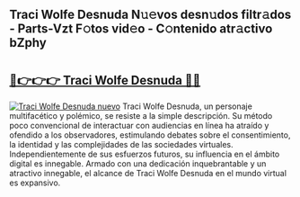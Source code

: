 ## Traci Wolfe Desnuda N𝚞𝚎vos desn𝚞dos filtr𝚊dos - Parts-Vzt F𝚘tos vid𝚎o - C𝚘ntenido atr𝚊ctivo bZphy

# <h2><a href="http://mb85dqb.tromn.icu/?c=Traci+Wolfe+Desnuda">🔗👉👉👉 Traci Wolfe Desnuda 🔗🔗</a></h2>

[![Traci Wolfe Desnuda nuevo](https://i.imgur.com/pEAQMta.gif)](http://mb85dqb.tromn.icu/?c=Traci+Wolfe+Desnuda)
Traci Wolfe Desnuda, un personaje multifacético y polémico, se resiste a la simple descripción. Su método poco convencional de interactuar con audiencias en línea ha atraído y ofendido a los observadores, estimulando debates sobre el consentimiento, la identidad y las complejidades de las sociedades virtuales. Independientemente de sus esfuerzos futuros, su influencia en el ámbito digital es innegable. Armado con una dedicación inquebrantable y un atractivo innegable, el alcance de Traci Wolfe Desnuda en el mundo virtual es expansivo.

